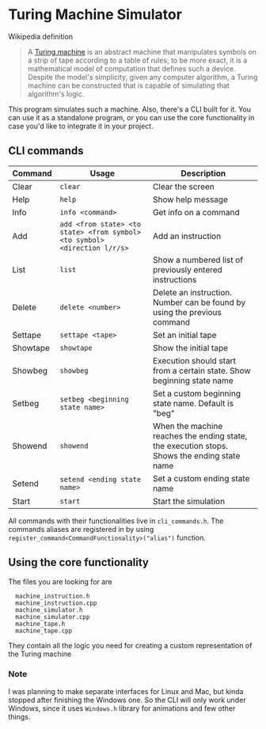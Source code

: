# Turing Machine Simulator

Wikipedia definition
>  A [Turing machine](https://en.wikipedia.org/wiki/Turing_machine) is an abstract machine that manipulates symbols on a strip of tape according to a table of rules; to be more exact, it is a mathematical model of computation that defines such a device. Despite the model's simplicity, given any computer algorithm, a Turing machine can be constructed that is capable of simulating that algorithm's logic.

This program simulates such a machine. Also, there's a CLI built for it. You can use it as a standalone program, or you can use the core functionality in case you'd like to integrate it in your project.

## CLI commands

|Command |Usage| Description|
|-------|----|----|
|Clear| ```clear``` |Clear the screen |
|Help| ```help``` | Show help message|
|Info| ```info <command>``` | Get info on a command |
|Add| ```add <from state> <to state> <from symbol> <to symbol> <direction l/r/s>``` | Add an instruction|
|List| ```list``` | Show a numbered list of previously entered instructions |
|Delete| ```delete <number>``` | Delete an instruction. Number can be found by using the previous command|
|Settape| ```settape <tape>``` | Set an initial tape |
|Showtape| ```showtape``` | Show the initial tape |
|Showbeg| ```showbeg``` | Execution should start from a certain state. Show beginning state name |
|Setbeg| ```setbeg <beginning state name>``` | Set a custom beginning state name. Default is "beg"
|Showend| ```showend``` | When the machine reaches the ending state, the execution stops. Shows the ending state name |
|Setend| ```setend <ending state name>```  | Set a custom ending state name |
|Start| ```start``` | Start the simulation |

All commands with their functionalities live in `cli_commands.h`. The commands aliases are registered in by using `register_command<CommandFunctionality>("alias")` function.

## Using the core functionality

The files you are looking for are 
```
  machine_instruction.h
  machine_instruction.cpp
  machine_simulator.h
  machine_simulator.cpp
  machine_tape.h
  machine_tape.cpp
```

They contain all the logic you need for creating a custom representation of the Turing machine

### Note
I was planning to make separate interfaces for Linux and Mac, but kinda stopped after finishing the Windows one. So the CLI will only work under Windows, since it uses `Windows.h` library for animations and few other things.
